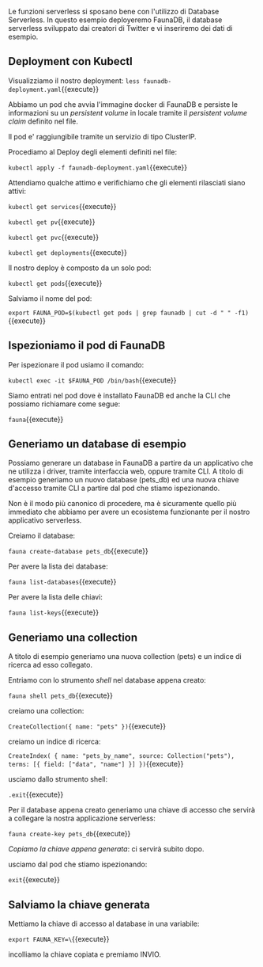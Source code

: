 
Le funzioni serverless si sposano bene con l'utilizzo di Database Serverless. In questo esempio deployeremo FaunaDB, il database serverless sviluppato dai creatori di Twitter e vi inseriremo dei dati di esempio.

## Deployment con Kubectl
Visualizziamo il nostro deployment:
`less faunadb-deployment.yaml`{{execute}}

Abbiamo un pod che avvia l'immagine docker di FaunaDB e persiste le informazioni su un _persistent volume_ in locale tramite il _persistent volume claim_ definito nel file.

Il pod e' raggiungibile tramite un servizio di tipo ClusterIP.

Procediamo al Deploy degli elementi definiti nel file:

`kubectl apply -f faunadb-deployment.yaml`{{execute}}

Attendiamo qualche attimo e verifichiamo che gli elementi rilasciati siano attivi:

`kubectl get services`{{execute}}

`kubectl get pv`{{execute}}

`kubectl get pvc`{{execute}}

`kubectl get deployments`{{execute}}

Il nostro deploy è composto da un solo pod:

`kubectl get pods`{{execute}}

Salviamo il nome del pod:

`export FAUNA_POD=$(kubectl get pods | grep faunadb | cut -d " " -f1)`{{execute}}

## Ispezioniamo il pod di FaunaDB

Per ispezionare il pod usiamo il comando:

`kubectl exec -it $FAUNA_POD /bin/bash`{{execute}}

Siamo entrati nel pod dove è installato FaunaDB ed anche la CLI che possiamo richiamare come segue:

`fauna`{{execute}}

## Generiamo un database di esempio

Possiamo generare un database in FaunaDB a partire da un applicativo che ne utilizza i driver, tramite interfaccia web, oppure tramite CLI.
A titolo di esempio generiamo un nuovo database (pets_db) ed una nuova chiave d'accesso tramite CLI a partire dal pod che stiamo ispezionando.

Non è il modo più canonico di procedere, ma è sicuramente quello più immediato che abbiamo per avere un ecosistema funzionante per il nostro applicativo serverless.

Creiamo il database:

`fauna create-database pets_db`{{execute}}

Per avere la lista dei database:

`fauna list-databases`{{execute}}

Per avere la lista delle chiavi:

`fauna list-keys`{{execute}}

## Generiamo una collection

A titolo di esempio generiamo una nuova collection (pets) e un indice di ricerca ad esso collegato.

Entriamo con lo strumento _shell_ nel database appena creato:

`fauna shell pets_db`{{execute}}

creiamo una collection: 

`CreateCollection({ name: "pets" })`{{execute}}

creiamo un indice di ricerca:

`CreateIndex(
    {
       name: "pets_by_name",
       source: Collection("pets"),
       terms: [{ field: ["data", "name"] }]
    })`{{execute}}

usciamo dallo strumento shell:

`.exit`{{execute}}

Per il database appena creato generiamo una chiave di accesso che servirà a collegare la nostra applicazione serverless:

`fauna create-key pets_db`{{execute}}

*Copiamo la chiave appena generata*: ci servirà subito dopo.

usciamo dal pod che stiamo ispezionando:

`exit`{{execute}}

## Salviamo la chiave generata

Mettiamo la chiave di accesso al database in una variabile:

`export FAUNA_KEY=\`{{execute}}

incolliamo la chiave copiata e premiamo INVIO.


